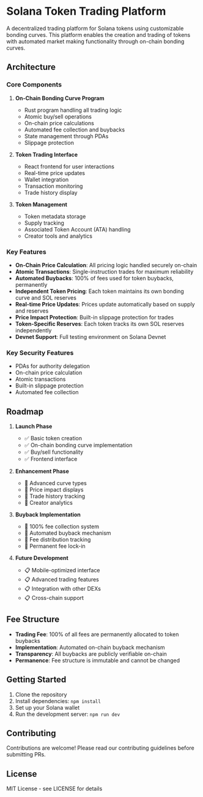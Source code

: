 # Solana Token Trading Platform

A decentralized trading platform for Solana tokens using customizable bonding curves. This platform enables the creation and trading of tokens with automated market making functionality through on-chain bonding curves.

## Architecture

### Core Components

1. **On-Chain Bonding Curve Program**
   - Rust program handling all trading logic
   - Atomic buy/sell operations
   - On-chain price calculations
   - Automated fee collection and buybacks
   - State management through PDAs
   - Slippage protection

2. **Token Trading Interface**
   - React frontend for user interactions
   - Real-time price updates
   - Wallet integration
   - Transaction monitoring
   - Trade history display

3. **Token Management**
   - Token metadata storage
   - Supply tracking
   - Associated Token Account (ATA) handling
   - Creator tools and analytics

### Key Features

- **On-Chain Price Calculation**: All pricing logic handled securely on-chain
- **Atomic Transactions**: Single-instruction trades for maximum reliability
- **Automated Buybacks**: 100% of fees used for token buybacks, permanently
- **Independent Token Pricing**: Each token maintains its own bonding curve and SOL reserves
- **Real-time Price Updates**: Prices update automatically based on supply and reserves
- **Price Impact Protection**: Built-in slippage protection for trades
- **Token-Specific Reserves**: Each token tracks its own SOL reserves independently
- **Devnet Support**: Full testing environment on Solana Devnet

### Key Security Features

- PDAs for authority delegation
- On-chain price calculation
- Atomic transactions
- Built-in slippage protection
- Automated fee collection

## Roadmap

1. **Launch Phase**
   - ✅ Basic token creation
   - ✅ On-chain bonding curve implementation
   - ✅ Buy/sell functionality
   - ✅ Frontend interface

2. **Enhancement Phase**
   - 🚧 Advanced curve types
   - 🚧 Price impact displays
   - 🚧 Trade history tracking
   - 🚧 Creator analytics

3. **Buyback Implementation**
   - 🔄 100% fee collection system
   - 🔄 Automated buyback mechanism
   - 🔄 Fee distribution tracking
   - 🔄 Permanent fee lock-in

4. **Future Development**
   - 📋 Mobile-optimized interface
   - 📋 Advanced trading features
   - 📋 Integration with other DEXs
   - 📋 Cross-chain support

## Fee Structure

- **Trading Fee**: 100% of all fees are permanently allocated to token buybacks
- **Implementation**: Automated on-chain buyback mechanism
- **Transparency**: All buybacks are publicly verifiable on-chain
- **Permanence**: Fee structure is immutable and cannot be changed

## Getting Started

1. Clone the repository
2. Install dependencies: `npm install`
3. Set up your Solana wallet
4. Run the development server: `npm run dev`

## Contributing

Contributions are welcome! Please read our contributing guidelines before submitting PRs.

## License

MIT License - see LICENSE for details